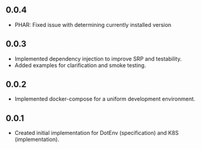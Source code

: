 ## 0.0.4

- PHAR: Fixed issue with determining currently installed version

## 0.0.3

- Implemented dependency injection to improve SRP and testability.
- Added examples for clarification and smoke testing.

## 0.0.2

- Implemented docker-compose for a uniform development environment.

## 0.0.1

- Created initial implementation for DotEnv (specification) and K8S (implementation).
